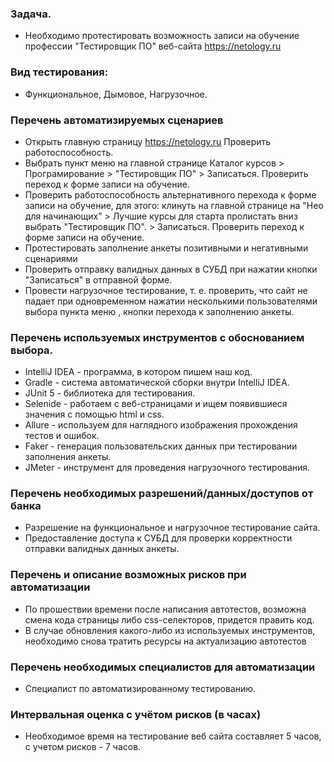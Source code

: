 ### Задача.
- Необходимо протестировать возможность записи на обучение профессии "Тестировщик ПО" веб-сайта https://netology.ru

### Вид тестирования: 
- Функциональное, Дымовое, Нагрузочное.


### Перечень автоматизируемых сценариев
- Открыть главную страницу https://netology.ru Проверить работоспособность.
- Выбрать пункт меню на главной странице Каталог курсов > Програмирование > "Тестировщик ПО" > Записаться.
  Проверить переход к форме записи на обучение.
- Проверить работоспособность альтернативного перехода к форме записи на обучение, для этого:
  клинуть на главной странице на "Нео для начинающих" > Лучшие курсы для старта пролистать вниз 
  выбрать "Тестировщик ПО". > Записаться. Проверить переход к форме записи на обучение.
- Протестировать заполнение анкеты позитивными и негативными сценариями
- Проверить отправку валидных данных в СУБД при нажатии кнопки "Записаться" в отправной форме.
- Провести нагрузочное тестирование, т. е. проверить, что сайт не падает при одновременном нажатии несколькими пользователями выбора пункта меню , кнопки перехода к заполнению анкеты.
### Перечень используемых инструментов с обоснованием выбора.
- IntelliJ IDEA - программа, в котором пишем наш код.
- Gradle - система автоматической сборки внутри IntelliJ IDEA.
- JUnit 5 - библиотека для тестирования.
- Selenide - работаем с веб-страницами и ищем появившиеся значения с помощью html и css.
- Allure - используем для наглядного изображения прохождения тестов и ошибок.
- Faker - генерация пользовательских данных при тестировании заполнения анкеты.
- JMeter - инструмент для проведения нагрузочного тестирования.

### Перечень необходимых разрешений/данных/доступов от банка
- Разрешение на функциональное и нагрузочное тестирование сайта.
- Предоставление доступа к СУБД для проверки корректности отправки валидных данных анкеты.

### Перечень и описание возможных рисков при автоматизации

- По прошествии времени после написания автотестов, возможна смена кода страницы либо css-селекторов, придется править код.
- В случае обновления какого-либо из используемых инструментов, необходимо снова тратить ресурсы на актуализацию автотестов

### Перечень необходимых специалистов для автоматизации
- Специалист по автоматизированному тестированию.


### Интервальная оценка с учётом рисков (в часах)
- Необходимое время на тестирование веб сайта составляет 5 часов, с учетом рисков - 7 часов.
